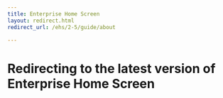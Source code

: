 ```yaml
---
title: Enterprise Home Screen
layout: redirect.html
redirect_url: /ehs/2-5/guide/about

---
```


# Redirecting to the latest version of Enterprise Home Screen